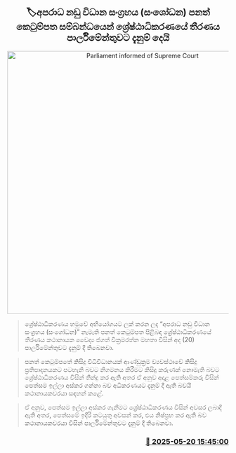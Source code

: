 <p align='center'><b><h2 align='center' title='Parliament informed of Supreme Court's decision on the Code of Criminal Procedure (Amendment) Bill'>🏷අපරාධ නඩු විධාන සංග්‍රහය (සංශෝධන) පනත් කෙ‍ටුම්පත සම්බන්ධයෙන් ශ්‍රේෂ්ඨාධිකරණයේ තීරණය පාර්ලිමේන්තුවට දැනුම් දෙයි</h2></b></p>
<p align='center'><img src='https://helakuru.sgp1.cdn.digitaloceanspaces.com/esana/images/lib/jagath-wickramarathne-ye.jpg' width='600' alt='Parliament informed of Supreme Court's decision on the Code of Criminal Procedure (Amendment) Bill'></p>

> ශ්‍රේෂ්ඨාධිකරණය හමුවේ අභියෝගයට ලක් කරන ලද “අපරාධ නඩු විධාන සංග්‍රහය (සංශෝධන)” නැමැති පනත් කෙටුම්පත පිළිබඳ ශ්‍රේෂ්ඨාධිකරණයේ තීරණය කථානායක වෛද්‍ය ජගත් වික්‍රමරත්න මහතා විසින් අද (20) පාර්ලිමේන්තුවට දැනුම් දී තිබෙනවා.

> පනත් කෙටුම්පතේ කිසිදු විධිවිධානයක් ආණ්ඩුක්‍රම ව්‍යවස්ථාවේ කිසිදු ප්‍රතිපාදනයකට පටහැනි බවට නිගමනය කිරීමට කිසිදු කරුණක් නොමැති බවට ශ්‍රේෂ්ඨාධිකරණය විසින් තීන්දු කර ඇති අතර ඒ අනුව අදාළ පෙත්සම්කරු විසින් පෙත්සම ඉල්ලා අස්කර ගන්නා බව අධිකරණයට දැනුම් දී ඇති බවයි කථානායකවරයා සඳහන් කළේ.

> ඒ අනුව, පෙත්සම ඉල්ලා අස්කර ගැනීමට ශ්‍රේෂ්ඨාධිකරණය විසින් අවසර ලබාදී ඇති අතර, පෙත්සමේ ඉදිරි කටයුතු අවසන් කර, එය නිෂ්ප්‍රභ කර ඇති බව කථානායකවරයා විසින් පාර්ලිමේන්තුවට දැනුම් දී තිබෙනවා.



<h3 align='right'><a href='https://www.helakuru.lk/esana/p/110266/'>📅 2025-05-20 15:45:00</a></h3>
